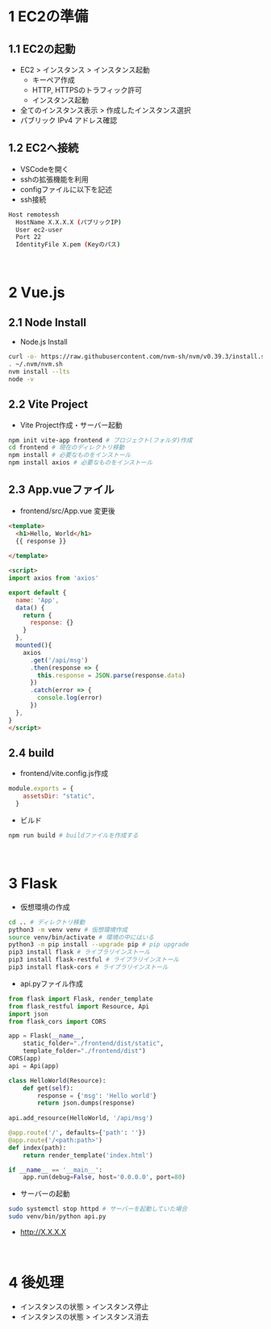 # 1 EC2の準備

## 1.1 EC2の起動

* EC2 > インスタンス > インスタンス起動
  * キーペア作成
  * HTTP, HTTPSのトラフィック許可
  * インスタンス起動
* 全てのインスタンス表示 > 作成したインスタンス選択
* パブリック IPv4 アドレス確認

## 1.2 EC2へ接続

* VSCodeを開く
* sshの拡張機能を利用
* configファイルに以下を記述
* ssh接続


```sh
Host remotessh
  HostName X.X.X.X (パブリックIP)
  User ec2-user
  Port 22
  IdentityFile X.pem (Keyのパス)
```

<br>

# 2 Vue.js

## 2.1 Node Install

* Node.js Install
```sh
curl -o- https://raw.githubusercontent.com/nvm-sh/nvm/v0.39.3/install.sh | bash
. ~/.nvm/nvm.sh
nvm install --lts
node -v
```

## 2.2 Vite Project

* Vite Project作成・サーバー起動
```sh
npm init vite-app frontend # プロジェクト(フォルダ)作成
cd frontend # 現在のディレクトリ移動
npm install # 必要なものをインストール
npm install axios # 必要なものをインストール
```

## 2.3 App.vueファイル

* frontend/src/App.vue 変更後
```html
<template>
  <h1>Hello, World</h1>
  {{ response }}
  
</template>

<script>
import axios from 'axios'

export default {
  name: 'App',
  data() {
    return {
      response: {}
    }
  },
  mounted(){
    axios
      .get('/api/msg')
      .then(response => {
        this.response = JSON.parse(response.data)
      })
      .catch(error => {
        console.log(error)
      })
  },
}
</script>
```

## 2.4 build

* frontend/vite.config.js作成

```js
module.exports = {
    assetsDir: "static",
  }
```

* ビルド
```sh
npm run build # buildファイルを作成する
```

<br>

# 3 Flask

* 仮想環境の作成

```sh
cd .. # ディレクトリ移動
python3 -m venv venv # 仮想環境作成
source venv/bin/activate # 環境の中にはいる
python3 -m pip install --upgrade pip # pip upgrade
pip3 install flask # ライブラリインストール
pip3 install flask-restful # ライブラリインストール
pip3 install flask-cors # ライブラリインストール
```

* api.pyファイル作成

```python
from flask import Flask, render_template
from flask_restful import Resource, Api
import json
from flask_cors import CORS

app = Flask(__name__,
    static_folder="./frontend/dist/static",
    template_folder="./frontend/dist")
CORS(app)
api = Api(app)

class HelloWorld(Resource):
    def get(self):
        response = {'msg': 'Hello world'}
        return json.dumps(response)
    
api.add_resource(HelloWorld, '/api/msg')

@app.route('/', defaults={'path': ''})
@app.route('/<path:path>')
def index(path):
    return render_template('index.html')

if __name__ == '__main__':
    app.run(debug=False, host='0.0.0.0', port=80)
```

* サーバーの起動

```sh
sudo systemctl stop httpd # サーバーを起動していた場合
sudo venv/bin/python api.py
```

* http://X.X.X.X

<br>

# 4 後処理

* インスタンスの状態 > インスタンス停止
* インスタンスの状態 > インスタンス消去